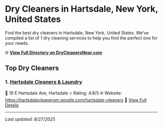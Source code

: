 # Dry Cleaners in Hartsdale, New York, United States

Find the best dry cleaners in Hartsdale, New York, United States. We've compiled a list of 1 dry cleaning services to help you find the perfect one for your needs.

🌐 **[View Full Directory on DryCleanersNear.com](https://drycleanersnear.com/city/US/New%20York/Hartsdale)**

## Top Dry Cleaners

### 1. [Hartsdale Cleaners & Laundry](https://drycleanersnear.com/dryCleaner/6897fd5cf0fbf4db3ddec718/hartsdale-cleaners-laundry)
📍 19 E Hartsdale Ave, Hartsdale
⭐ Rating: 4.8/5
🌐 Website: https://hartsdalecleanersm.wixsite.com/hartsdale-cleaners
🔗 [View Full Details](https://drycleanersnear.com/dryCleaner/6897fd5cf0fbf4db3ddec718/hartsdale-cleaners-laundry)


---

*Last updated: 8/27/2025*
